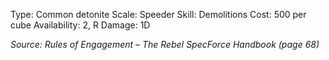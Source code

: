 Type: Common detonite
Scale: Speeder
Skill: Demolitions
Cost: 500 per cube
Availability: 2, R
Damage: 1D

*Source: Rules of Engagement – The Rebel SpecForce Handbook (page 68)*